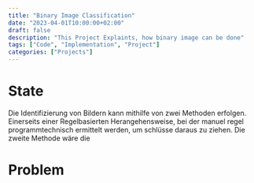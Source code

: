 ```yaml
---
title: "Binary Image Classification"
date: "2023-04-01T10:00:00+02:00"
draft: false
description: "This Project Explaints, how binary image can be done"
tags: ["Code", "Implementation", "Project"]
categories: ["Projects"]
---
```


# State
Die Identifizierung von Bildern kann mithilfe von zwei Methoden erfolgen. Einerseits einer Regelbasierten Herangehensweise, bei der manuel regel programmtechnisch ermittelt werden, um schlüsse daraus zu ziehen. Die zweite Methode wäre die  
# Problem 


